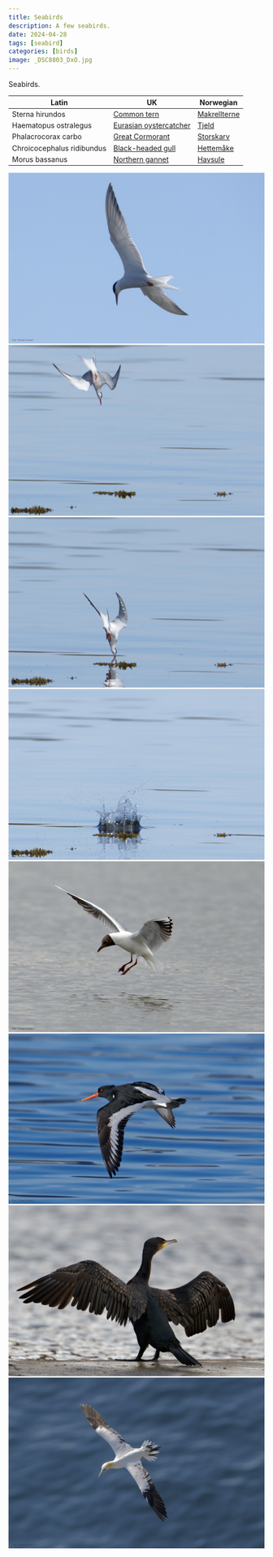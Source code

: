 ```yaml
---
title: Seabirds
description: A few seabirds.
date: 2024-04-28
tags: [seabird]
categories: [birds]
image: _DSC8803_DxO.jpg
---
```


Seabirds.



| Latin      | UK | Norwegian |
| ----------- | ----------- |   ----------- |
| Sterna hirundos  |  [Common tern](https://en.wikipedia.org/wiki/Common_tern) | [Makrellterne](https://no.wikipedia.org/wiki/Makrellterne)    |
| Haematopus ostralegus  |  [Eurasian oystercatcher](https://en.wikipedia.org/wiki/Eurasian_oystercatcher) | [Tjeld](https://no.wikipedia.org/wiki/Tjeld)    |
| Phalacrocorax carbo | [Great Cormorant](https://en.wikipedia.org/wiki/Great_cormorant) | [Storskarv](https://no.wikipedia.org/wiki/Storskarv) |
| Chroicocephalus ridibundus | [Black-headed gull](https://en.wikipedia.org/wiki/Black-headed_gull) | [Hettemåke](https://no.wikipedia.org/wiki/Hettem%C3%A5ke) |
| Morus bassanus | [Northern gannet](https://en.wikipedia.org/wiki/Northern_gannet) | [Havsule](https://no.wikipedia.org/wiki/Havsule) |



![Common tern](_DSC8739_DxO.jpg)
![Common tern](_DSC8802_DxO.jpg)
![Common tern](_DSC8803_DxO.jpg)
![Common tern](_DSC8805_DxO.jpg)
![Black-headed gull](DSC01712_DxO.jpg)
![Eurasian oystercatcher](DSC03219_DxO.jpg)
![Great Cormorant](DSC06348_DxO.jpg)
![Northern gannet](_DSC8971_DxO.jpg)
